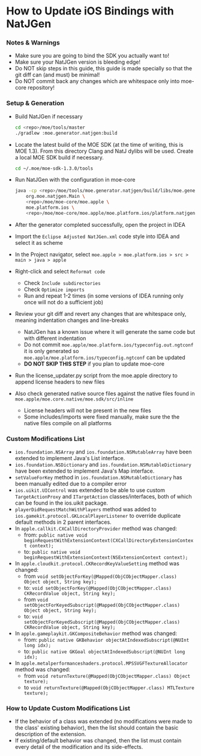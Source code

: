 # How to Update iOS Bindings with NatJGen

### Notes & Warnings

* Make sure you are going to bind the SDK you actually want to!
* Make sure your NatJGen version is bleeding edge!
* Do NOT skip steps in this guide, this guide is made specially so that the git diff can (and must) be minimal!
* Do NOT commit back any changes which are whitespace only into moe-core repository!

### Setup & Generation

* Build NatJGen if necessary

	```sh
	cd <repo>/moe/tools/master
	./gradlew :moe.generator.natjgen:build
	```

* Locate the latest build of the MOE SDK (at the time of writing, this is MOE 1.3). From this directory Clang and NatJ dylibs will be used. Create a local MOE SDK build if necessary.
	
	```sh
	cd ~/.moe/moe-sdk-1.3.0/tools
	```

* Run NatJGen with the configuration in moe-core

	```sh
	java -cp <repo>/moe/tools/moe.generator.natjgen/build/libs/moe.generator.natjgen.jar \
	    org.moe.natjgen.Main \
	    <repo>/moe/moe-core/moe.apple \
	    moe.platform.ios \
	    <repo>/moe/moe-core/moe.apple/moe.platform.ios/platform.natjgen
	```

* After the generator completed successfully, open the project in IDEA
* Import the `Eclipse Adjusted NatJGen.xml` code style into IDEA and select it as scheme
* In the Project navigator, select `moe.apple > moe.platform.ios > src > main > java > apple`
* Right-click and select `Reformat code`
	* Check `Include subdirectories`
	* Check `Optimize imports`
	* Run and repeat 1-2 times (in some versions of IDEA running only once will not do a sufficient job)
* Review your git diff and revert any changes that are whitespace only, meaning indentation changes and line-breaks
	* NatJGen has a known issue where it will generate the same code but with different indentation
	* Do not commit `moe.apple/moe.platform.ios/typeconfig.out.ngtconf` it is only generated so `moe.apple/moe.platform.ios/typeconfig.ngtconf` can be updated
	* **DO NOT SKIP THIS STEP** if you plan to update moe-core
* Run the license_updater.py script from the moe.apple directory to append license headers to new files
* Also check generated native source files against the native files found in `moe.apple/moe.core.native/moe.sdk/src/inline`
	* License headers will not be present in the new files
	* Some includes/imports were fixed manually, make sure the the native files compile on all platforms

### Custom Modifications List

* `ios.foundation.NSArray` and `ios.foundation.NSMutableArray` have been extended to implement Java's List interface.
* `ios.foundation.NSDictionary` and `ios.foundation.NSMutableDictionary` have been extended to implement Java's Map interface.
* `setValueForKey` method in `ios.foundation.NSMutableDictionary` has been manually edited due to a compiler error
* `ios.uikit.UIControl` was extended to be able to use custom `TargetActionProxy` and `ITargetAction` classes/interfaces, both of which can be found in the ios.uikit package.
* `playerDidRequestMatchWithPlayers` method was added to `ios.gamekit.protocol.GKLocalPlayerListener` to override duplicate default methods in 2 parent interfaces.
* In `apple.callkit.CXCallDirectoryProvider` method was changed:
	* from: `public native void beginRequestWithExtensionContext(CXCallDirectoryExtensionContext context);`
	* to: `public native void beginRequestWithExtensionContext(NSExtensionContext context);`
* In `apple.cloudkit.protocol.CKRecordKeyValueSetting` method was changed:
    * from `void setObjectForKey(@Mapped(ObjCObjectMapper.class) Object object, String key);`
    * to: `void setObjectForKey(@Mapped(ObjCObjectMapper.class) CKRecordValue object, String key);`
    * from `void setObjectForKeyedSubscript(@Mapped(ObjCObjectMapper.class) Object object, String key);`
    * to: `void setObjectForKeyedSubscript(@Mapped(ObjCObjectMapper.class) CKRecordValue object, String key);`
* In `apple.gameplaykit.GKCompositeBehavior` method was changed:
	* from: `public native GKBehavior objectAtIndexedSubscript(@NUInt long idx);`
	* to: `public native GKGoal objectAtIndexedSubscript(@NUInt long idx);`
* In `apple.metalperformanceshaders.protocol.MPSSVGFTextureAllocator` method was changed:
    * from `void returnTexture(@Mapped(ObjCObjectMapper.class) Object texture);`
    * to `void returnTexture(@Mapped(ObjCObjectMapper.class) MTLTexture texture);`

### How to Update Custom Modifications List

* If the behavior of a class was extended (no modifications were made to the class' existing behavior), then the list should contain the basic description of the extension.
* If existing/default behavior was changed, then the list must contain every detail of the modification and its side-effects.
